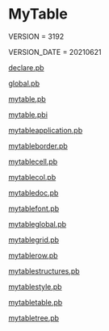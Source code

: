 # MyTable

VERSION = 3192

VERSION_DATE = 20210621

[declare.pb](Doc/declare.pb.md)

[global.pb](Doc/global.pb.md)

[mytable.pb](Doc/mytable.pb.md)

[mytable.pbi](Doc/mytable.pbi.md)

[mytableapplication.pb](Doc/mytableapplication.pb.md)

[mytableborder.pb](Doc/mytableborder.pb.md)

[mytablecell.pb](Doc/mytablecell.pb.md)

[mytablecol.pb](Doc/mytablecol.pb.md)

[mytabledoc.pb](Doc/mytabledoc.pb.md)

[mytablefont.pb](Doc/mytablefont.pb.md)

[mytableglobal.pb](Doc/mytableglobal.pb.md)

[mytablegrid.pb](Doc/mytablegrid.pb.md)

[mytablerow.pb](Doc/mytablerow.pb.md)

[mytablestructures.pb](Doc/mytablestructures.pb.md)

[mytablestyle.pb](Doc/mytablestyle.pb.md)

[mytabletable.pb](Doc/mytabletable.pb.md)

[mytabletree.pb](Doc/mytabletree.pb.md)

